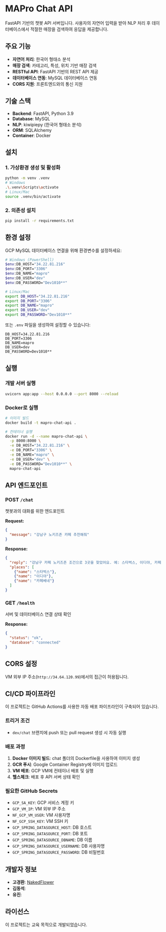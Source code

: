 # MAPro Chat API

FastAPI 기반의 챗봇 API 서버입니다. 사용자의 자연어 입력을 받아 NLP 처리 후 데이터베이스에서 적절한 매장을 검색하여 응답을 제공합니다.

## 주요 기능 

- **자연어 처리**: 한국어 형태소 분석
- **매장 검색**: 카테고리, 특성, 위치 기반 매장 검색
- **RESTful API**: FastAPI 기반의 REST API 제공
- **데이터베이스 연동**: MySQL 데이터베이스 연동
- **CORS 지원**: 프론트엔드와의 통신 지원

## 기술 스택

- **Backend**: FastAPI, Python 3.9
- **Database**: MySQL
- **NLP**: kiwipiepy (한국어 형태소 분석)
- **ORM**: SQLAlchemy
- **Container**: Docker

## 설치

### 1. 가상환경 생성 및 활성화
```bash
python -m venv .venv
# Windows
.\.venv\Scripts\activate
# Linux/Mac
source .venv/bin/activate
```

### 2. 의존성 설치
```bash
pip install -r requirements.txt
```

## 환경 설정

GCP MySQL 데이터베이스 연결을 위해 환경변수를 설정하세요:

```bash
# Windows (PowerShell)
$env:DB_HOST="34.22.81.216"
$env:DB_PORT="3306"
$env:DB_NAME="mapro"
$env:DB_USER="dev"
$env:DB_PASSWORD="Dev1010**"

# Linux/Mac
export DB_HOST="34.22.81.216"
export DB_PORT="3306"
export DB_NAME="mapro"
export DB_USER="dev"
export DB_PASSWORD="Dev1010**"
```

또는 `.env` 파일을 생성하여 설정할 수 있습니다:

```env
DB_HOST=34.22.81.216
DB_PORT=3306
DB_NAME=mapro
DB_USER=dev
DB_PASSWORD=Dev1010**
```
 
## 실행

### 개발 서버 실행
```bash
uvicorn app:app --host 0.0.0.0 --port 8000 --reload
```

### Docker로 실행
```bash
# 이미지 빌드
docker build -t mapro-chat-api .

# 컨테이너 실행
docker run -d --name mapro-chat-api \
  -p 8000:8000 \
  -e DB_HOST="34.22.81.216" \
  -e DB_PORT="3306" \
  -e DB_NAME="mapro" \
  -e DB_USER="dev" \
  -e DB_PASSWORD="Dev1010**" \
  mapro-chat-api
```

## API 엔드포인트

### POST `/chat`
챗봇과의 대화를 위한 엔드포인트

**Request:**
```json
{
  "message": "강남구 노키즈존 카페 추천해줘"
}
```

**Response:**
```json
{
  "reply": "강남구 카페 노키즈존 조건으로 3곳을 찾았어요. 예: 스타벅스, 이디야, 카페베네",
  "places": [
    {"name": "스타벅스"},
    {"name": "이디야"},
    {"name": "카페베네"}
  ]
}
```

### GET `/health`
서버 및 데이터베이스 연결 상태 확인

**Response:**
```json
{
  "status": "ok",
  "database": "connected"
}
```

## CORS 설정

VM 외부 IP 주소(`http://34.64.120.99`)에서의 접근이 허용됩니다.

## CI/CD 파이프라인

이 프로젝트는 GitHub Actions를 사용한 자동 배포 파이프라인이 구축되어 있습니다.

### 트리거 조건
- `dev/chat` 브랜치에 push 또는 pull request 생성 시 자동 실행

### 배포 과정
1. **Docker 이미지 빌드**: chat 폴더의 Dockerfile을 사용하여 이미지 생성
2. **GCR 푸시**: Google Container Registry에 이미지 업로드
3. **VM 배포**: GCP VM에 컨테이너 배포 및 실행
4. **헬스체크**: 배포 후 API 서버 상태 확인

### 필요한 GitHub Secrets
- `GCP_SA_KEY`: GCP 서비스 계정 키
- `GCP_VM_IP`: VM 외부 IP 주소
- `NF_GCP_VM_USER`: VM 사용자명
- `NF_GCP_SSH_KEY`: VM SSH 키
- `GCP_SPRING_DATASOURCE_HOST`: DB 호스트
- `GCP_SPRING_DATASOURCE_PORT`: DB 포트
- `GCP_SPRING_DATASOURCE_DBNAME`: DB 이름
- `GCP_SPRING_DATASOURCE_USERNAME`: DB 사용자명
- `GCP_SPRING_DATASOURCE_PASSWORD`: DB 비밀번호

## 개발자 정보

- **고경환**: [NakedFlower](https://github.com/)
- **김동석**: 
- **유진**: 

## 라이선스

이 프로젝트는 교육 목적으로 개발되었습니다.
